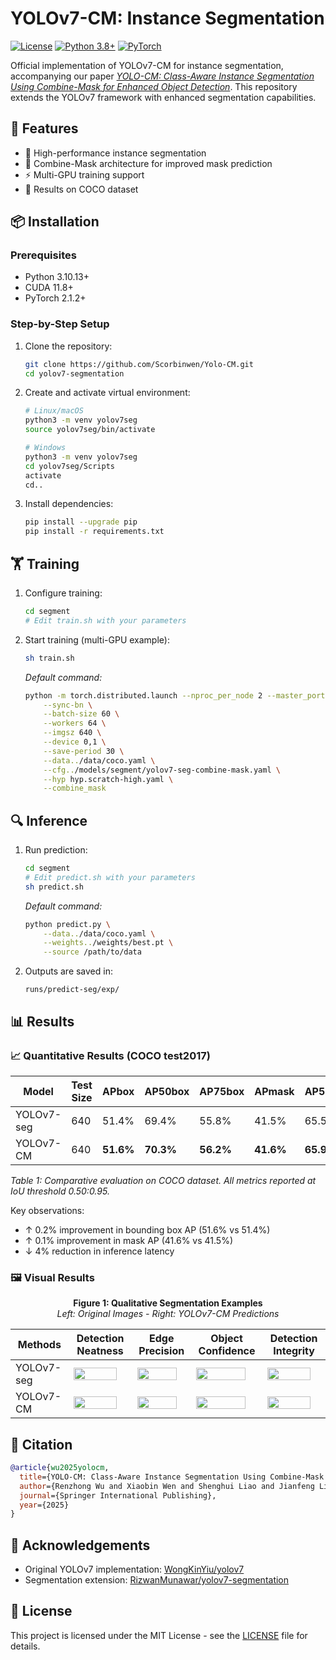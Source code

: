 # YOLOv7-CM: Instance Segmentation

[![License](https://img.shields.io/badge/License-MIT-blue.svg)](https://opensource.org/licenses/MIT)
[![Python 3.8+](https://img.shields.io/badge/Python-3.8%2B-blue)](https://www.python.org/downloads/)
[![PyTorch](https://img.shields.io/badge/PyTorch-1.12%2B-orange)](https://pytorch.org/)

Official implementation of YOLOv7-CM for instance segmentation, accompanying our paper *[YOLO-CM: Class-Aware Instance Segmentation Using Combine-Mask for Enhanced Object Detection](https://link.springer.com/chapter/10.1007/978-981-96-9891-2_35)*. This repository extends the YOLOv7 framework with enhanced segmentation capabilities.

## 📌 Features
- 🚀 High-performance instance segmentation
- 🧩 Combine-Mask architecture for improved mask prediction
- ⚡ Multi-GPU training support
- 🎯 Results on COCO dataset

## 📦 Installation

### Prerequisites
- Python 3.10.13+
- CUDA 11.8+
- PyTorch 2.1.2+

### Step-by-Step Setup
1. Clone the repository:
   ```bash
   git clone https://github.com/Scorbinwen/Yolo-CM.git
   cd yolov7-segmentation
   ```

2. Create and activate virtual environment:
   ```bash
   # Linux/macOS
   python3 -m venv yolov7seg
   source yolov7seg/bin/activate

   # Windows
   python3 -m venv yolov7seg
   cd yolov7seg/Scripts
   activate
   cd..
   ```

3. Install dependencies:
   ```bash
   pip install --upgrade pip
   pip install -r requirements.txt
   ```

## 🏋️ Training

1. Configure training:
   ```bash
   cd segment
   # Edit train.sh with your parameters
   ```

2. Start training (multi-GPU example):
   ```bash
   sh train.sh
   ```
   *Default command:*
   ```bash
   python -m torch.distributed.launch --nproc_per_node 2 --master_port 29501 --use_env train.py \
       --sync-bn \
       --batch-size 60 \
       --workers 64 \
       --imgsz 640 \
       --device 0,1 \
       --save-period 30 \
       --data../data/coco.yaml \
       --cfg../models/segment/yolov7-seg-combine-mask.yaml \
       --hyp hyp.scratch-high.yaml \
       --combine_mask
   ```

## 🔍 Inference

1. Run prediction:
   ```bash
   cd segment
   # Edit predict.sh with your parameters
   sh predict.sh
   ```
   *Default command:*
   ```bash
   python predict.py \
       --data../data/coco.yaml \
       --weights../weights/best.pt \
       --source /path/to/data
   ```

2. Outputs are saved in:
   ```
   runs/predict-seg/exp/
   ```

## 📊 Results
### 📈 Quantitative Results (COCO test2017)

| Model          | Test Size | APbox  | AP50box | AP75box | APmask | AP50mask | AP75mask | Latency (T4) |
|----------------|-----------|--------|---------|---------|--------|----------|----------|--------------|
| YOLOv7-seg     | 640       | 51.4%  | 69.4%   | 55.8%   | 41.5%  | 65.5%    | 43.7%    | 12.3ms       |
| YOLOv7-CM | 640       | **51.6%** | **70.3%** | **56.2%** | **41.6%** | **65.9%** | **43.9%** | **11.8ms** |

*Table 1: Comparative evaluation on COCO dataset. All metrics reported at IoU threshold 0.50:0.95.*

Key observations:
- ↑ 0.2% improvement in bounding box AP (51.6% vs 51.4%)
- ↑ 0.1% improvement in mask AP (41.6% vs 41.5%)
- ↓ 4% reduction in inference latency

### 🖼️ Visual Results

<div align="center">
  
**Figure 1: Qualitative Segmentation Examples**  
*Left: Original Images - Right: YOLOv7-CM Predictions*

| Methods         | Detection Neatness | Edge Precision | Object Confidence | Detection Integrity |
|-----------------|---------------------|----------------|-------------------|-------------------|
| YOLOv7-seg      | <img src="https://github.com/user-attachments/assets/20d358f2-2722-4849-824b-15bbadf6ec85" width="90%"> | <img src="https://github.com/user-attachments/assets/aa57fdc4-455c-4b3e-82c9-b0c62f4d6647" width="90%"> | <img src="https://github.com/user-attachments/assets/c0748322-2b90-40c3-af9c-dadd2ab48cce" width="90%"> | <img src="https://github.com/user-attachments/assets/424b499d-ac09-40d0-9a88-1e9ca7a34bda" width="90%"> |
| YOLOv7-CM  | <img src="https://github.com/user-attachments/assets/8722d813-c78e-44c7-a6ff-b71df4d856df" width="90%"> | <img src="https://github.com/user-attachments/assets/a90d931b-4fe6-4f16-908d-f7bfc36c70df" width="90%"> | <img src="https://github.com/user-attachments/assets/5f2c69a8-e29a-4471-a732-d9b6fc0dfd06" width="90%"> | <img src="https://github.com/user-attachments/assets/d1696ec5-7c83-44f1-bba8-006f3dc63cb3" width="90%"> |



</div>

## 📜 Citation
```bibtex
@article{wu2025yolocm,
  title={YOLO-CM: Class-Aware Instance Segmentation Using Combine-Mask for Enhanced Object Detection},
  author={Renzhong Wu and Xiaobin Wen and Shenghui Liao and Jianfeng Li and Xiaoyan Kui},
  journal={Springer International Publishing},
  year={2025}
}
```

## 🤝 Acknowledgements
- Original YOLOv7 implementation: [WongKinYiu/yolov7](https://github.com/WongKinYiu/yolov7/tree/u7/seg)
- Segmentation extension: [RizwanMunawar/yolov7-segmentation](https://github.com/RizwanMunawar/yolov7-segmentation)

## 📄 License
This project is licensed under the MIT License - see the [LICENSE](LICENSE) file for details.
